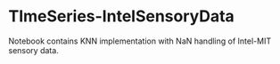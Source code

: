 # TImeSeries-IntelSensoryData
Notebook contains KNN implementation with NaN handling of Intel-MIT sensory data. 
